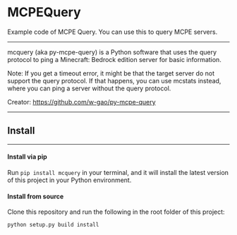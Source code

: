# MCPEQuery
Example code of MCPE Query. You can use this to query MCPE servers.

---
mcquery (aka py-mcpe-query) is a Python software that uses the query protocol to ping a Minecraft: Bedrock edition server for basic information.

Note: If you get a timeout error, it might be that the target server do not support the query protocol. If that happens, you can use mcstats instead, where you can ping a server without the query protocol.

Creator: https://github.com/w-gao/py-mcpe-query

---
## Install
-------

#### Install via pip
Run `pip install mcquery` in your terminal, and it will install the latest version of this project in your Python 
environment.

#### Install from source

Clone this repository and run the following in the root folder of this project:
```
python setup.py build install
```
